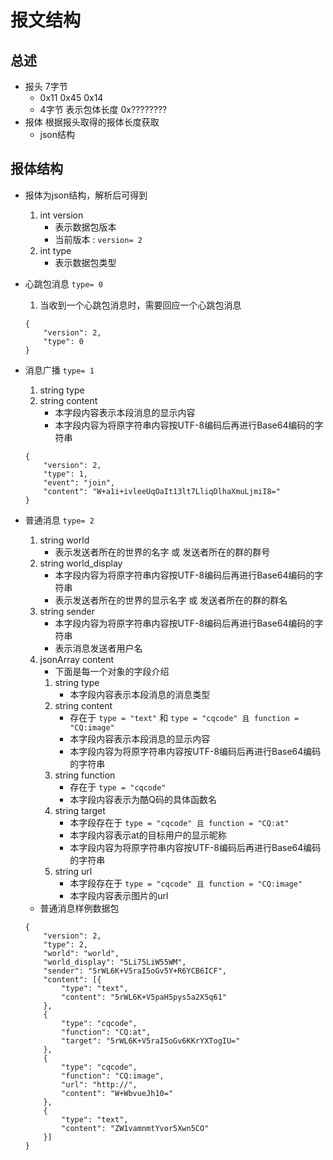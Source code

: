 # 报文结构
## 总述
- 报头 7字节
	- 0x11 0x45 0x14
	- 4字节 表示包体长度 0x????????
- 报体 根据报头取得的报体长度获取
	- json结构

## 报体结构
- 报体为json结构，解析后可得到
	1. int version
		- 表示数据包版本
		- 当前版本 : ```version= 2```
	2. int type
		- 表示数据包类型	
- 心跳包消息 ```type= 0```
	1. 当收到一个心跳包消息时，需要回应一个心跳包消息
	```
	{
		"version": 2,
		"type": 0
	}
	```
- 消息广播 ```type= 1```
	1. string type
	2. string content
		- 本字段内容表示本段消息的显示内容
		- 本字段内容为将原字符串内容按UTF-8编码后再进行Base64编码的字符串
	```
	{
		"version": 2,
		"type": 1,
		"event": "join",
		"content": "W+a1i+ivleeUqOaIt13lt7LliqDlhaXmuLjmiI8="
	}
	```
- 普通消息 ```type= 2```
	1. string world
		- 表示发送者所在的世界的名字 或 发送者所在的群的群号
	2. string world_display
		- 本字段内容为将原字符串内容按UTF-8编码后再进行Base64编码的字符串
		- 表示发送者所在的世界的显示名字 或 发送者所在的群的群名
	2. string sender
		- 本字段内容为将原字符串内容按UTF-8编码后再进行Base64编码的字符串
		- 表示消息发送者用户名
	3. jsonArray content
		- 下面是每一个对象的字段介绍
		1. string type
			- 本字段内容表示本段消息的消息类型
		2. string content
			- 存在于 ```type = "text"``` 和 ```type = "cqcode" 且 function = "CQ:image"```
			- 本字段内容表示本段消息的显示内容
			- 本字段内容为将原字符串内容按UTF-8编码后再进行Base64编码的字符串
		3. string function
			- 存在于 ```type = "cqcode"``` 
			- 本字段内容表示为酷Q码的具体函数名
		4. string target
			- 本字段存在于 ```type = "cqcode" 且 function = "CQ:at"```
			- 本字段内容表示at的目标用户的显示昵称
			- 本字段内容为将原字符串内容按UTF-8编码后再进行Base64编码的字符串
		5. string url
			- 本字段存在于 ```type = "cqcode" 且 function = "CQ:image"```
			- 本字段内容表示图片的url

	- 普通消息样例数据包
	```
	{
		"version": 2,
		"type": 2,
		"world": "world",
		"world_display": "5Li75LiW55WM",
		"sender": "5rWL6K+V5raI5oGv5Y+R6YCB6ICF",
		"content": [{
			"type": "text",
			"content": "5rWL6K+V5paH5pys5a2X5q61"
		},
		{
			"type": "cqcode",
			"function": "CQ:at",
			"target": "5rWL6K+V5raI5oGv6KKrYXTogIU="
		},
		{
			"type": "cqcode",
			"function": "CQ:image",
			"url": "http://",
			"content": "W+WbvueJh10="
		},
		{
			"type": "text",
			"content": "ZW1vamnmtYvor5Xwn5CO"
		}]
	}
	```